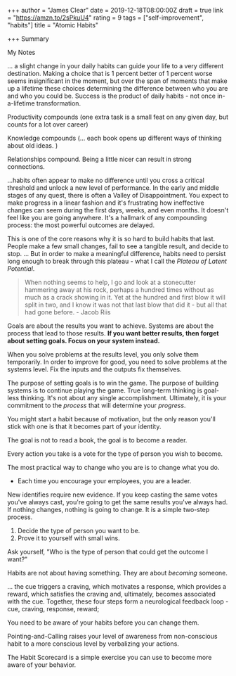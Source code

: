 +++
author = "James Clear"
date = 2019-12-18T08:00:00Z
draft = true
link = "https://amzn.to/2sPkuU4"
rating = 9
tags = ["self-improvement", "habits"]
title = "Atomic Habits"

+++
Summary

My Notes

... a slight change in your daily habits can guide your life to a very different destination. Making a choice that is 1 percent better of 1 percent worse seems insignificant in the moment, but over the span of moments that make up a lifetime these choices determining the difference between who you are and who you could be. Success is the product of daily habits - not once in-a-lifetime transformation.

Productivity compounds (one extra task is a small feat on any given day, but counts for a lot over career)

Knowledge compounds (... each book opens up different ways of thinking about old ideas. )

Relationships compound. Being a little nicer can result in strong connections.

...habits often appear to make no difference until you cross a critical threshold and unlock a new level of performance. In the early and middle stages of any quest, there is often a Valley of Disappointment. You expect to make progress in a linear fashion and it's frustrating how ineffective changes can seem during the first days, weeks, and even months. It doesn't feel like you are going anywhere. It's a hallmark of any compounding process: the most powerful outcomes are delayed.

This is one of the core reasons why it is so hard to build habits that last. People make a few small changes, fail to see a tangible result, and decide to stop. ... But in order to make a meaningful difference, habits need to persist long enough to break through this plateau - what I call the _Plateau of Latent Potential_.

> When nothing seems to help, I go and look at a stonecutter hammering away at his rock, perhaps a hundred times without as much as a crack showing in it. Yet at the hundred and first blow it will split in two, and I know it was not that last blow that did it - but all that had gone before. - Jacob Riis

Goals are about the results you want to achieve. Systems are about the process that lead to those results. **If you want better results, then forget about setting goals. Focus on your system instead.**

When you solve problems at the results level, you only solve them temporarily. In order to improve for good, you need to solve problems at the systems level. Fix the inputs and the outputs fix themselves. 

The purpose of setting goals is to win the game. The purpose of building systems is to continue playing the game. True long-term thinking is goal-less thinking. It's not about any single accomplishment. Ultimately, it is your commitment to the _process_ that will determine your _progress_.

You might start a habit because of motivation, but the only reason you'll stick with one is that it becomes part of your identity. 

The goal is not to read a book, the goal is to become a reader. 

Every action you take is a vote for the type of person you wish to become.

The most practical way to change who you are is to change what you do. 

* Each time you encourage your employees, you are a leader. 

New identifies require new evidence. If you keep casting the same votes you've always cast, you're going to get the same results you've always had. If nothing changes, nothing is going to change. It is a simple two-step process.

1. Decide the type of person you want to be.
2. Prove it to yourself with small wins.

Ask yourself, "Who is the type of person that could get the outcome I want?"

Habits are not about having something. They are about _becoming_ someone. 

... the cue triggers a craving, which motivates a response, which provides a reward, which satisfies the craving and, ultimately, becomes associated with the cue. Together, these four steps form a neurological feedback loop - cue, craving, response, reward;

You need to be aware of your habits before you can change them. 

Pointing-and-Calling raises your level of awareness from non-conscious habit to a more conscious level by verbalizing your actions. 

The Habit  Scorecard is a simple exercise you can use to become more aware of your behavior. 